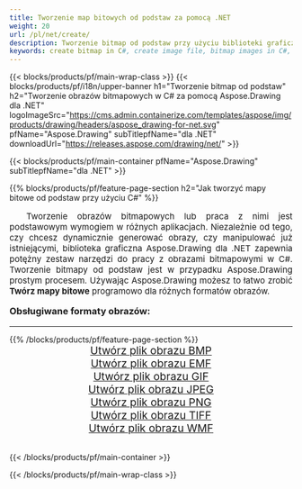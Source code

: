 ```yaml
---
title: Tworzenie map bitowych od podstaw za pomocą .NET
weight: 20
url: /pl/net/create/
description: Tworzenie bitmap od podstaw przy użyciu biblioteki graficznej Aspose.Drawing dla .NET (C#)
keywords: create bitmap in C#, create image file, bitmap images in C#, bitmap from scratch, graphic library dla .NET, generate images
---
```


{{< blocks/products/pf/main-wrap-class >}}
{{< blocks/products/pf/i18n/upper-banner h1="Tworzenie bitmap od podstaw" h2="Tworzenie obrazów bitmapowych w C# za pomocą Aspose.Drawing dla .NET" logoImageSrc="https://cms.admin.containerize.com/templates/aspose/img/products/drawing/headers/aspose_drawing-for-net.svg" pfName="Aspose.Drawing" subTitlepfName="dla .NET" downloadUrl="https://releases.aspose.com/drawing/net/" >}}

{{< blocks/products/pf/main-container pfName="Aspose.Drawing" subTitlepfName="dla .NET" >}}

{{% blocks/products/pf/feature-page-section  h2="Jak tworzyć mapy bitowe od podstaw przy użyciu C#" %}}
<p align="justify" style="text-indent:2em;font-size:15px;">
Tworzenie obrazów bitmapowych lub praca z nimi jest podstawowym wymogiem w różnych aplikacjach. Niezależnie od tego, czy chcesz dynamicznie generować obrazy, czy manipulować już istniejącymi, biblioteka graficzna Aspose.Drawing dla .NET zapewnia potężny zestaw narzędzi do pracy z obrazami bitmapowymi w C#. Tworzenie bitmapy od podstaw jest w przypadku Aspose.Drawing prostym procesem. Używając Aspose.Drawing możesz to łatwo zrobić <b>Twórz mapy bitowe</b> programowo dla różnych formatów obrazów.
</p>

<h3 style="margin-top:16px;">
Obsługiwane formaty obrazów:
</h3>

<hr/>
{{% /blocks/products/pf/feature-page-section %}}
<div class="container-fluid productfamilypage bg-gray">
    <div class="convertypes bg-gray agp-content section">
        <div class="container">
		    <div class="row other-converters" style="gap: 10px;font-size: 19px;text-align:center;">
		        <div class='col-md-3 other-converter remove-lp remove-rp'><a href="bmp/" style="padding:15px;">Utwórz plik obrazu BMP</a></div>
                <div class='col-md-3 other-converter remove-lp remove-rp'><a href="emf/" style="padding:15px;">Utwórz plik obrazu EMF</a></div>
                <div class='col-md-3 other-converter remove-lp remove-rp'><a href="gif/" style="padding:15px;">Utwórz plik obrazu GIF</a></div>
                <div class='col-md-3 other-converter remove-lp remove-rp'><a href="jpeg/" style="padding:15px;">Utwórz plik obrazu JPEG</a></div>
                <div class='col-md-3 other-converter remove-lp remove-rp'><a href="png/" style="padding:15px;">Utwórz plik obrazu PNG</a></div>
                <div class='col-md-3 other-converter remove-lp remove-rp'><a href="tiff/" style="padding:15px;">Utwórz plik obrazu TIFF</a></div>
                <div class='col-md-3 other-converter remove-lp remove-rp'><a href="wmf/" style="padding:15px;">Utwórz plik obrazu WMF</a></div>
            </div>
        </div>
    </div>
</div>
<br/>

{{< /blocks/products/pf/main-container >}}

{{< /blocks/products/pf/main-wrap-class >}}
